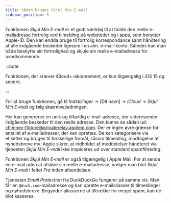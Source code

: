 ```yaml
---
title: Sådan bruges Skjul Min E-mail
sidebar_position: 5
---
```


Funktionen *Skjul Min E-mail* er et godt værktøj til at holde den reelle e-mailadresse fortrolig ved tilmelding på websteder og i apps, som benytter Apple-ID. Den kan endda bruge til fortrolig korrespondance samt håndtering af alle indgående beskeder ligesom i en alm. e-mail-konto. Således kan man både beskytte sin fortrolighed og skjule sin reelle e-mailadresse for uvedkommende.

:::note

Funktionen, der kræver iCloud+-abonnement, er kun tilgængelig i iOS 15 og senere.

:::

For at bruge funktionen, gå til *Indstillinger* → [Dit navn] → *iCloud* → *Skjul Min E-mail* og følg skærmvejledningen.

Her kan genereres en unik og tilfældig e-mail-adresse, der videresender indgående beskeder til den reelle adresse. Den kunne se sådan ud: chimney-floture@privaterelay.appleid.com. Der er ingen øvre grænse for antallet af e-mailadresser, der kan oprettes. De kan kategorisere via etiketter og bruges til forskellige formål, såsom tilmelding, modtagelse af nyhedsbreve mv. Apple sikrer, at indholdet af meddelelser håndteret via tjenesten *Skjul Min E-mail* ikke inspiceres ud over standard spamfiltrering.

Funktionen *Skjul Min E-mail* er også tilgængelig i Apple Mail. For at sende en e-mail uden at afsløre sin reelle e-mailadresse, vælger man blot *Skjul Min E-mail* i feltet *Fra* inden afsendelsen.

Tjenesten *Email Protection* fra DuckDuckGo fungerer på samme vis. Man får en `@duck.com`-mailadresse og kan oprette e-mailaliasser til tilmeldinger og nyhedsbreve. Begynder aliasserne at tiltrække for meget spam, kan de blot kasseres.
